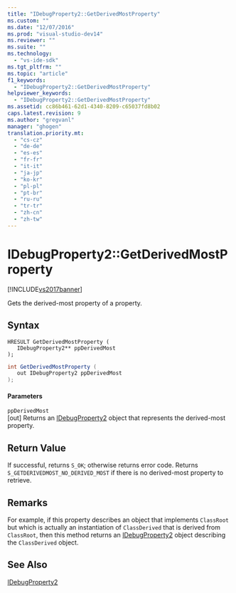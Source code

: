 ```yaml
---
title: "IDebugProperty2::GetDerivedMostProperty"
ms.custom: ""
ms.date: "12/07/2016"
ms.prod: "visual-studio-dev14"
ms.reviewer: ""
ms.suite: ""
ms.technology: 
  - "vs-ide-sdk"
ms.tgt_pltfrm: ""
ms.topic: "article"
f1_keywords: 
  - "IDebugProperty2::GetDerivedMostProperty"
helpviewer_keywords: 
  - "IDebugProperty2::GetDerivedMostProperty"
ms.assetid: cc86b461-62d1-4340-8209-c65037fd8b02
caps.latest.revision: 9
ms.author: "gregvanl"
manager: "ghogen"
translation.priority.mt: 
  - "cs-cz"
  - "de-de"
  - "es-es"
  - "fr-fr"
  - "it-it"
  - "ja-jp"
  - "ko-kr"
  - "pl-pl"
  - "pt-br"
  - "ru-ru"
  - "tr-tr"
  - "zh-cn"
  - "zh-tw"
---
```

# IDebugProperty2::GetDerivedMostProperty
[!INCLUDE[vs2017banner](../../../code-quality/includes/vs2017banner.md)]

Gets the derived-most property of a property.  
  
## Syntax  
  
```cpp#  
HRESULT GetDerivedMostProperty (   
   IDebugProperty2** ppDerivedMost  
);  
```  
  
```c#  
int GetDerivedMostProperty (   
   out IDebugProperty2 ppDerivedMost  
);  
```  
  
#### Parameters  
 `ppDerivedMost`  
 [out] Returns an [IDebugProperty2](../../../extensibility/debugger/reference/idebugproperty2.md) object that represents the derived-most property.  
  
## Return Value  
 If successful, returns `S_OK`; otherwise returns error code. Returns `S_GETDERIVEDMOST_NO_DERIVED_MOST` if there is no derived-most property to retrieve.  
  
## Remarks  
 For example, if this property describes an object that implements `ClassRoot` but which is actually an instantiation of `ClassDerived` that is derived from `ClassRoot`, then this method returns an [IDebugProperty2](../../../extensibility/debugger/reference/idebugproperty2.md) object describing the `ClassDerived` object.  
  
## See Also  
 [IDebugProperty2](../../../extensibility/debugger/reference/idebugproperty2.md)